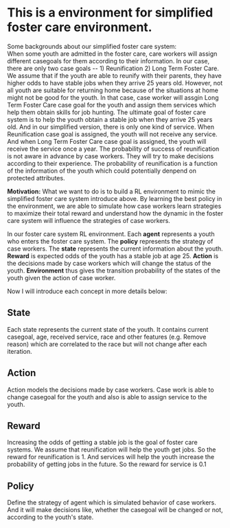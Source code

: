 # This is a environment for simplified foster care environment. 

Some backgrounds about our simplified foster care system: <br/>
When some youth are admitted in the foster care, care workers will assign different casegoals for them according to their information. In our case, there are only two case goals -- 1) Reunification 2) Long Term Foster Care. We assume that if the youth are able to reunify with their parents, they have higher odds to have stable jobs when they arrive 25 years old. However, not all youth are suitable for returning home because of the situations at home might not be good for the youth. In that case, case worker will assgin Long Term Foster Care case goal for the youth and assign them services which help them obtain skills for job hunting. The ultimate goal of foster care system is to help the youth obtain a stable job when they arrive 25 years old. And in our simplified version, there is only one kind of service. When Reunification case goal is assigned, the youth will not receive any service. And when Long Term Foster Care case goal is assigned, the youth will receive the service once a year. The probability of success of reunification is not aware in advance by case workers. They will try to make decisions according to their experience. The probability of reunification is a function of the information of the youth which could potentially denpend on protected attributes. 

**Motivation:** What we want to do is to build a RL environment to mimic the simplified foster care system introduce above. By learning the best policy in the environment, we are able to simulate how case workers learn strategies to maximize their total reward and understand how the dynamic in the foster care system will influence the strategies of case workers. 

In our foster care system RL environment. Each **agent** represents a youth who enters the foster care system. The **policy** represents the strategy of case workers. The **state** represents the current information about the youth. **Reward** is expected odds of the youth has a stable job at age 25. **Action** is the decisions made by case workers which will change the status of the youth. **Environment** thus gives the transition probability of the states of the youth given the action of case worker. <br/>

Now I will introduce each concept in more details below: <br/>
 
## State
Each state represents the current state of the youth. It contains current casegoal, age, received service, race and other features (e.g. Remove reason) which are correlated to the race but will not change after each iteration.

## Action
Action models the decisions made by case workers. Case work is able to change casegoal for the youth and also is able to assign service to the youth. 

## Reward
Increasing the odds of getting a stable job is the goal of foster care systems. We assume that reunification will help the youth get jobs. So the reward for reunification is 1. And services will help the youth increase the probability of getting jobs in the future. So the reward for service is 0.1

## Policy 
Define the strategy of agent which is simulated behavior of case workers. And it will make decisions like, whether the casegoal will be changed or not, according to the youth's state. 




